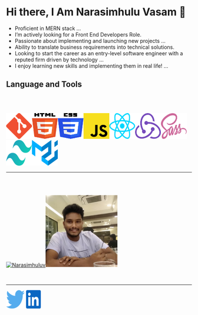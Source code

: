 # Hi there, I Am Narasimhulu Vasam 👋

- Proficient in MERN stack ...
- I’m actively looking for a Front End Developers Role.
- Passionate about implementing and launching new projects ...
- Ability to translate business requirements into technical solutions.
- Looking to start the career as an entry-level software engineer with a reputed firm driven by technology ...
- I enjoy learning new skills and implementing them in real life! ...

## Language and Tools

<br /><br />

  <article>
    <img width="70" height="70" src="./images/git.png" /><img width="70" height="70" src="./images/html.svg"><img width="70" height="70" src="./images/css.svg"><img width="70" height="70" src="./images/js.svg"><img width="70" height="70" src="./images/react.svg"><img width="70" height="70" src="./images/redux.svg"><img width="70" height="70" src="./images/sass.svg"><img width="70" height="70" src="./images/tailwindcss.svg"><img width="70" height="70" src="./images/materialui.svg">
  </article>
<hr>
  <br /><br />

<article >

[![Narasimhuluv](https://github-readme-streak-stats.herokuapp.com/?user=Narasimhuluv&theme=light)](https://github.io/Narasimhuluv)<img width="195px"  src="./images/profile.jpeg"/>

</article>

  <br />
  <hr>

  <!-- <article> -->

<a  href="https://twitter.com/NarasimhuluV7"><img width="50" height="50" src="./images/twitter.svg" /></a> <a href="https://www.linkedin.com/in/vasam-narasimhulu-8085901b3/"><img width="40" height="50" src="./images/linkdin.svg" /></a>

  <!-- </article> -->
